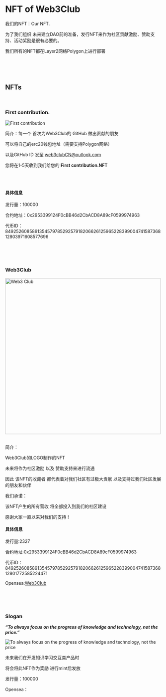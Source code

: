 # NFT of Web3Club
我们的NFT｜Our NFT.

为了我们组织 未来建立DAO前的准备，发行NFT来作为社区贡献激励、赞助支持、活动奖励是很有必要的。

我们所有的NFT都在Layer2网络Polygon上进行部署


<br>
<br>
<br>

## NFTs

<br>

### First contribution.

![First contribution](https://github.com/Web3-Club/NFT/assets/76860915/bc4c5435-c30f-47ee-9fbd-545c862a18f7)


简介：每一个 首次为Web3Club的 GitHub 做出贡献的朋友 

可以将自己的erc20钱包地址（需要支持Polygon网络）

以及GitHub ID 发至 web3clubCN@outlook.com 

您将在1-5天收到我们给您的 **First contribution.NFT**


<br>
<br>

#### 具体信息

发行量：100000

合约地址：0x2953399124F0cBB46d2CbACD8A89cF0599974963

代币ID：84925260858913545797852925791820662612596522839900474158736812803971608577696

<br>
<br>
<br>

### Web3Club

<img alt="Web3 Club" height="500" src="https://github.com/Web3-Club/NFT/assets/76860915/9599a426-2b35-4e4c-845f-6fbad1d3d4e2" width="500"/>

<br>
<br>

简介：

Web3Club的LOGO制作的NFT 

未来将作为社区激励 以及 赞助支持来进行流通

因此 该NFT的收藏者 都代表着对我们社区有过极大贡献 以及支持过我们社区发展的朋友和伙伴


我们承诺：

该NFT产生的所有营收 将全部投入到我们的社区建设

感谢大家一直以来对我们的支持！


#### 具体信息


发行量:2327 

合约地址:0x2953399124F0cBB46d2CbACD8A89cF0599974963

代币ID：84925260858913545797852925791820662612596522839900474158736812801772585224471


Opensea:[Web3Club](https://opensea.io/assets/matic/0x2953399124f0cbb46d2cbacd8a89cf0599974963/84925260858913545797852925791820662612596522839900474158736812801772585224471)

<br>
<br>
<br>

### Slogan

***“To always focus on the progress of knowledge and technology, not the price.”***


![To always focus on the progress of knowledge and technology, not the price](https://github.com/Web3-Club/NFT/assets/76860915/142f7fa9-01a6-4c07-a1aa-5477e0ae60e1)

未来我们在开发知识学习交互类产品时 

将会将此NFT作为奖励 进行mint后发放

发行量：100000

Opensea：




